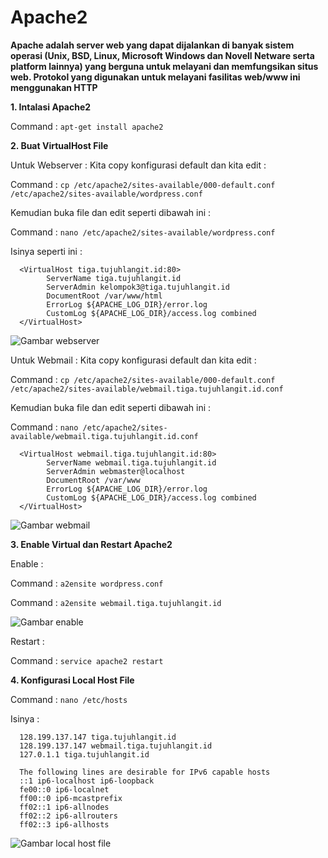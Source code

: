 # Apache2
**Apache adalah server web yang dapat dijalankan di banyak sistem operasi (Unix, BSD, Linux, Microsoft Windows dan Novell Netware serta platform lainnya) yang berguna untuk melayani dan memfungsikan situs web. Protokol yang digunakan untuk melayani fasilitas web/www ini menggunakan HTTP**


**1. Intalasi Apache2**

Command : `apt-get install apache2`
    
**2. Buat VirtualHost File**

Untuk Webserver :
Kita copy konfigurasi default dan kita edit :

Command : `cp /etc/apache2/sites-available/000-default.conf /etc/apache2/sites-available/wordpress.conf`

Kemudian buka file dan edit seperti dibawah ini :
  
Command : `nano /etc/apache2/sites-available/wordpress.conf` 
  
Isinya seperti ini :
  
      <VirtualHost tiga.tujuhlangit.id:80>
            ServerName tiga.tujuhlangit.id
            ServerAdmin kelompok3@tiga.tujuhlangit.id
            DocumentRoot /var/www/html
            ErrorLog ${APACHE_LOG_DIR}/error.log
            CustomLog ${APACHE_LOG_DIR}/access.log combined
      </VirtualHost>

![Gambar webserver](https://github.com/bhaktiarc/projek-adm-sistem-server/blob/master/img/apache%20wordpress.PNG)

Untuk Webmail :
Kita copy konfigurasi default dan kita edit :

Command : `cp /etc/apache2/sites-available/000-default.conf /etc/apache2/sites-available/webmail.tiga.tujuhlangit.id.conf`
  
Kemudian buka file dan edit seperti dibawah ini :

Command : `nano /etc/apache2/sites-available/webmail.tiga.tujuhlangit.id.conf`
  
      <VirtualHost webmail.tiga.tujuhlangit.id:80>
            ServerName webmail.tiga.tujuhlangit.id
            ServerAdmin webmaster@localhost
            DocumentRoot /var/www
            ErrorLog ${APACHE_LOG_DIR}/error.log
            CustomLog ${APACHE_LOG_DIR}/access.log combined
      </VirtualHost>

![Gambar webmail](https://github.com/bhaktiarc/projek-adm-sistem-server/blob/master/img/apache%20webmail.PNG)

**3. Enable Virtual dan Restart Apache2**
   
Enable :
   
Command : `a2ensite wordpress.conf`

Command : `a2ensite webmail.tiga.tujuhlangit.id`

![Gambar enable](https://github.com/bhaktiarc/projek-adm-sistem-server/blob/master/img/enable%20virtual.PNG)
   
Restart :

Command : `service apache2 restart` 
    
**4. Konfigurasi Local Host File**
  
Command : `nano /etc/hosts`
  
Isinya :

      128.199.137.147 tiga.tujuhlangit.id
      128.199.137.147 webmail.tiga.tujuhlangit.id
      127.0.1.1 tiga.tujuhlangit.id

      The following lines are desirable for IPv6 capable hosts
      ::1 ip6-localhost ip6-loopback
      fe00::0 ip6-localnet
      ff00::0 ip6-mcastprefix
      ff02::1 ip6-allnodes
      ff02::2 ip6-allrouters
      ff02::3 ip6-allhosts

![Gambar local host file](https://github.com/bhaktiarc/projek-adm-sistem-server/blob/master/img/Konf%20Local%20Hosts.PNG)






